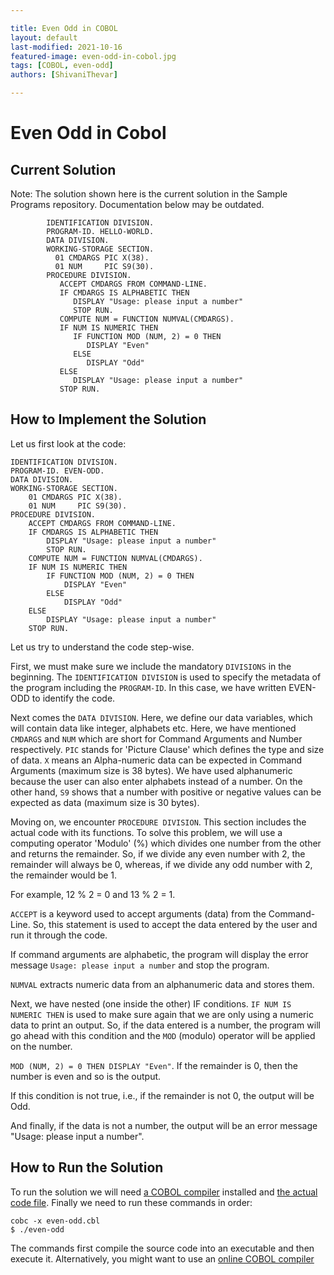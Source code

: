 ```yaml
---

title: Even Odd in COBOL
layout: default
last-modified: 2021-10-16
featured-image: even-odd-in-cobol.jpg
tags: [COBOL, even-odd]
authors: [ShivaniThevar]

---
```


# Even Odd in Cobol

## Current Solution

Note: The solution shown here is the current solution in the Sample Programs repository. Documentation below may be outdated.

```Cobol
        IDENTIFICATION DIVISION.
        PROGRAM-ID. HELLO-WORLD.
        DATA DIVISION.
        WORKING-STORAGE SECTION.
          01 CMDARGS PIC X(38).
          01 NUM     PIC S9(30).
        PROCEDURE DIVISION.
           ACCEPT CMDARGS FROM COMMAND-LINE.
           IF CMDARGS IS ALPHABETIC THEN
              DISPLAY "Usage: please input a number"
              STOP RUN.
           COMPUTE NUM = FUNCTION NUMVAL(CMDARGS).
           IF NUM IS NUMERIC THEN
              IF FUNCTION MOD (NUM, 2) = 0 THEN
                 DISPLAY "Even"
              ELSE
                 DISPLAY "Odd"
           ELSE 
              DISPLAY "Usage: please input a number"
           STOP RUN.

```

## How to Implement the Solution

Let us first look at the code:

```COBOL
IDENTIFICATION DIVISION.
PROGRAM-ID. EVEN-ODD.
DATA DIVISION.
WORKING-STORAGE SECTION.
	01 CMDARGS PIC X(38).
	01 NUM     PIC S9(30).
PROCEDURE DIVISION.
	ACCEPT CMDARGS FROM COMMAND-LINE.
	IF CMDARGS IS ALPHABETIC THEN
		DISPLAY "Usage: please input a number"
		STOP RUN.
	COMPUTE NUM = FUNCTION NUMVAL(CMDARGS).
	IF NUM IS NUMERIC THEN
		IF FUNCTION MOD (NUM, 2) = 0 THEN
			DISPLAY "Even"
		ELSE
			DISPLAY "Odd"
	ELSE
		DISPLAY "Usage: please input a number"
	STOP RUN.
```

Let us try to understand the code step-wise. 

First, we must make sure we include the mandatory `DIVISIONS` in the beginning. The `IDENTIFICATION DIVISION` is used to specify the metadata of the program including the `PROGRAM-ID`. In this case, we have written EVEN-ODD to identify the code.

Next comes the `DATA DIVISION`. Here, we define our data variables, which will contain data like integer, alphabets etc. Here, we have mentioned `CMDARGS` and `NUM` which are short for Command Arguments and Number respectively. `PIC` stands for 'Picture Clause' which defines the type and size of data. `X` means an Alpha-numeric data can be expected in Command Arguments (maximum size is 38 bytes). We have used alphanumeric because the user can also enter alphabets instead of a number. On the other hand, `S9` shows that a number with positive or negative values can be expected as data (maximum size is 30 bytes).

Moving on, we encounter `PROCEDURE DIVISION`. This section includes the actual code with its functions. To solve this problem, we will use a computing operator 'Modulo' (%) which divides one number from the other and returns the remainder. So, if we divide any even number with 2, the remainder will always be 0, whereas, if we divide any odd number with 2, the remainder would be 1. 

For example, 12 % 2 = 0 and 13 % 2 = 1.

`ACCEPT` is a keyword used to accept arguments (data) from the Command-Line. So, this statement is used to accept the data entered by the user and run it through the code.

If command arguments are alphabetic, the program will display the error message `Usage: please input a number` and stop the program.

`NUMVAL` extracts numeric data from an alphanumeric data and stores them.

Next, we have nested (one inside the other) IF conditions. `IF NUM IS NUMERIC THEN` is used to make sure again that we are only using a numeric data to print an output. So, if the data entered is a number, the program will go ahead with this condition and the `MOD` (modulo) operator will be applied on the number.

`MOD (NUM, 2) = 0 THEN DISPLAY "Even"`. If the remainder is 0, then the number is even and so is the output.

If this condition is not true, i.e., if the remainder is not 0, the output will be Odd.

And finally, if the data is not a number, the output will be an error message "Usage: please input a number". 


## How to Run the Solution

To run the solution we will need [a COBOL compiler](https://gnucobol.sourceforge.io/) installed and [the actual code file](https://github.com/TheRenegadeCoder/sample-programs/blob/main/archive/c/cobol/even-odd.cbl).
Finally we need to run these commands in order:

```console
cobc -x even-odd.cbl
$ ./even-odd
```
The commands first compile the source code into an executable and then execute it.
Alternatively, you might want to use an [online COBOL compiler](https://www.jdoodle.com/execute-cobol-online/)
